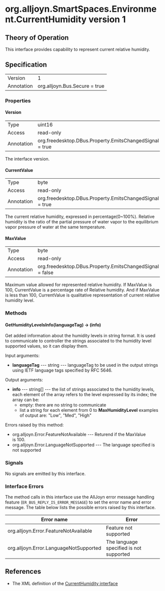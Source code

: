 # org.alljoyn.SmartSpaces.Environment.CurrentHumidity version 1

## Theory of Operation
This interface provides capability to represent current
relative humidity.

## Specification

|            |                                                                |
|------------|----------------------------------------------------------------|
| Version    | 1                                                              |
| Annotation | org.alljoyn.Bus.Secure = true                                  |

### Properties

#### Version

|            |                                                                |
|------------|----------------------------------------------------------------|
| Type       | uint16                                                         |
| Access     | read-only                                                      |
| Annotation | org.freedesktop.DBus.Property.EmitsChangedSignal = true        |

The interface version.

#### CurrentValue

|            |                                                                |
|------------|----------------------------------------------------------------|
| Type       | byte                                                           |
| Access     | read-only                                                      |
| Annotation | org.freedesktop.DBus.Property.EmitsChangedSignal = true        |

The current relative humidity, expressed in percentage(0~100%). Relative humidity
is the ratio of the partial pressure of water vapor to the equilibrium vapor
pressure of water at the same temperature.

#### MaxValue

|            |                                                                |
|------------|----------------------------------------------------------------|
| Type       | byte                                                           |
| Access     | read-only                                                      |
| Annotation | org.freedesktop.DBus.Property.EmitsChangedSignal = false       |

Maximum value allowed for represented relative humidity.
If MaxValue is 100, CurrentValue is a percentage rate of Relative humidity. 
And if MaxValue is less than 100, CurrentValue is qualitative representation 
of current relative humidity level. 

### Methods

#### GetHumidityLevelsInfo(languageTag) -> (info)

Get added information about the humidity levels in string format. It is used to
communicate to controller the strings associated to the humidity level supported
values, so it can display them.

Input arguments:

  * **languageTag** --- string --- languageTag to be used in the output strings
  using IETF language tags specified by RFC 5646.

Output arguments:

  * **info** --- string[] --- the list of strings
  associated to the humidity levels, each element of the array refers
  to the level expressed by its index; the array can be:
    * empty: there are no string to communicate
    * list a string for each element from 0 to **MaxHumidityLevel**
    examples of output are: "Low", "Med", "High"

Errors raised by this method:

  * org.alljoyn.Error.FeatureNotAvailable --- Returend if the MaxValue   
  is 100.                                                                       
  * org.alljoyn.Error.LanguageNotSupported --- The language
  specified is not supported

### Signals

No signals are emitted by this interface.

### Interface Errors                                                            
                                                                                
The method calls in this interface use the AllJoyn error message handling       
feature (`ER_BUS_REPLY_IS_ERROR_MESSAGE`) to set the error name and error       
message. The table below lists the possible errors raised by this interface.    
                                                                                
|                          Error name             |                     Error                     |
|-------------------------------------------------|---------------------------------------------- |
| org.alljoyn.Error.FeatureNotAvailable           | Feature not supported                         |
| org.alljoyn.Error.LanguageNotSupported          | The language specified is not supported       |

## References

  * The XML definition of the [CurrentHumidity interface](CurrentHumidity-v1.xml)
